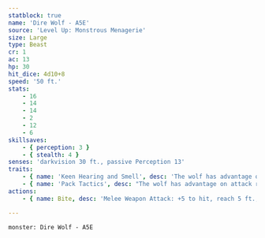 ```yaml
---
statblock: true
name: 'Dire Wolf - A5E'
source: 'Level Up: Monstrous Menagerie'
size: Large
type: Beast
cr: 1
ac: 13
hp: 30
hit_dice: 4d10+8
speed: '50 ft.'
stats:
    - 16
    - 14
    - 14
    - 2
    - 12
    - 6
skillsaves:
    - { perception: 3 }
    - { stealth: 4 }
senses: 'darkvision 30 ft., passive Perception 13'
traits:
    - { name: 'Keen Hearing and Smell', desc: 'The wolf has advantage on Perception checks that rely on hearing and smell.' }
    - { name: 'Pack Tactics', desc: "The wolf has advantage on attack rolls against a creature if at least one of the wolf's allies is within 5 feet of the creature and not incapacitated." }
actions:
    - { name: Bite, desc: 'Melee Weapon Attack: +5 to hit, reach 5 ft., one target. Hit: 8 (2d4+3) piercing damage. If the target is a creature, it makes a DC 13 Strength saving throw, falling prone on a failure.' }

---
```

```statblock
monster: Dire Wolf - A5E
```
